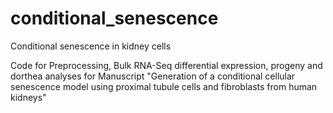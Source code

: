 # conditional_senescence
Conditional senescence in kidney cells

Code for Preprocessing, Bulk RNA-Seq differential expression, progeny and dorthea analyses for Manuscript "Generation of a conditional cellular senescence model using proximal tubule cells and fibroblasts from human kidneys"
